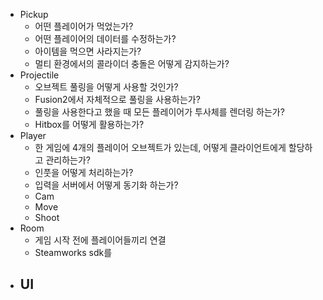 - Pickup
	- 어떤 플레이어가 먹었는가?
	- 어떤 플레이어의 데이터를 수정하는가?
	- 아이템을 먹으면 사라지는가?
	- 멀티 환경에서의 콜라이더 충돌은 어떻게 감지하는가?
- Projectile
	- 오브젝트 풀링을 어떻게 사용할 것인가?
	- Fusion2에서 자체적으로 풀링을 사용하는가?
	- 풀링을 사용한다고 했을 때 모든 플레이어가 투사체를 렌더링 하는가?
	- Hitbox를 어떻게 활용하는가?
- Player
	- 한 게임에 4개의 플레이어 오브젝트가 있는데, 어떻게 클라이언트에게 할당하고 관리하는가?
	- 인풋을 어떻게 처리하는가?
	- 입력을 서버에서 어떻게 동기화 하는가?
	- Cam
	- Move
	- Shoot
- Room
	- 게임 시작 전에 플레이어들끼리 연결
	- Steamworks sdk를 
- UI
	- 